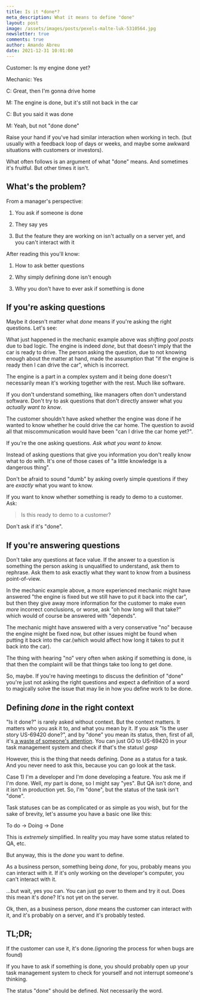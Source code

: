 ```yaml
---
title: Is it *done*?
meta_description: What it means to define "done"
layout: post
image: /assets/images/posts/pexels-malte-luk-5310564.jpg
newsletter: true
comments: true
author: Amando Abreu
date: 2021-12-31 10:01:00
---
```

Customer: Is my engine done yet?

Mechanic: Yes

C: Great, then I'm gonna drive home

M: The engine is done, but it's still not back in the car

C: But you said it was done

M: Yeah, but not "done done"

Raise your hand if you've had similar interaction when working in tech. (but usually with a feedback loop of days or weeks, and maybe some awkward situations with customers or investors). 

What often follows is an argument of what "done" means. And sometimes it's fruitful. But other times it isn't. 

## What's the problem?

From a manager's perspective:

1) You ask if someone is done

2) They say yes

3) But the feature they are working on isn't actually on a server yet, and you can't interact with it

After reading this you'll know:

1) How to ask better questions

2) Why simply defining done isn't enough

3) Why you don't have to ever ask if something is done


## If you're asking questions

Maybe it doesn't matter what *done* means if you're asking the right questions. Let's see:

What just happened in the mechanic example above was *shifting goal posts* due to bad logic. The engine is indeed *done*, but that doesn't imply that the car is ready to drive. The person asking the question, due to not knowing enough about the matter at hand, made the assumption that "if the engine is ready then I can drive the car", which is incorrect. 

The engine is a part in a complex system and it being done doesn't necessarily mean it's working together with the rest. Much like software.

If you don't understand something, like managers often don't understand software. Don't try to ask questions that don't directly answer what you *actually want to know*.

The customer shouldn't have asked whether the engine was done if he wanted to know whether he could drive the car home. The question to avoid all that miscommunication would have been "can I drive the car home yet?".

If you're the one asking questions. *Ask what you want to know.* 

Instead of asking questions that give you information you don't really know what to do with. It's one of those cases of "a little knowledge is a dangerous thing". 

Don't be afraid to sound "dumb" by asking overly simple questions if they are *exactly* what you want to know.

If you want to know whether something is ready to demo to a customer. Ask:

> Is this ready to demo to a customer?

Don't ask if it's "done". 

## If you're answering questions

Don't take any questions at face value. If the answer to a question is something the person asking is unqualified to understand, ask them to rephrase. Ask them to ask exactly what they want to know from a business point-of-view.

In the mechanic example above, a more experienced mechanic might have answered "the engine is fixed but we still have to put it back into the car", but then they give away more information for the customer to make even *more* incorrect conclusions, or worse, ask "oh how long will that take?" which would of course be answered with "depends".

The mechanic might have answered with a very conservative "no" because the engine might be fixed now, but other issues might be found when putting it back into the car.(which would affect how long it takes to put it back into the car).

The thing with hearing "no" very often when asking if something is done, is that then the complaint will be that things take too long to get done. 

So, maybe. If you're having meetings to discuss the definition of "done" you're just not asking the right questions and expect a definition of a word to magically solve the issue that may lie in how you define work to be done.

## Defining *done* in the right context

"Is it done?" is rarely asked without context. But the context matters. It matters who you ask it to, and what you mean by it. If you ask "Is the user story US-69420 done?", and by "done" you mean its status, then, first of all, it's[ a waste of someone's attention](https://amandoabreu.medium.com/you-dont-understand-your-software-engineers-53442ca0805a). You can just GO to US-69420 in your task management system and check if that's the status! *gasp*

However, this is the thing that needs defining. Done as a status for a task. And you never need to ask this, because you can go look at the task.

Case 1) I'm a developer and I'm done developing a feature. You ask me if I'm done. Well, *my* part is done, so I might say "yes". But QA isn't done, and it isn't in production yet. So, I'm "done", but the status of the task isn't "done".

Task statuses can be as complicated or as simple as you wish, but for the sake of brevity, let's assume you have a basic one like this:

To do -> Doing -> Done

This is *extremely* simplified. In reality you may have some status related to QA, etc.

But anyway, this is the *done* you want to define.

As a business person, something being *done*, for you, probably means you can interact with it. If it's only working on the developer's computer, you can't interact with it.

...but wait, yes you can. You can just go over to them and try it out. Does this mean it's done? It's not yet on the server.

Ok, then, as a business person, *done* means the customer can interact with it, and it's probably on a server, and it's probably tested.

## TL;DR;

If the customer can use it, it's done.(ignoring the process for when bugs are found)

If you have to ask if something is done, you should probably open up your task management system to check for yourself and not interrupt someone's thinking. 

The status "done" should be defined. Not necessarily the word.


